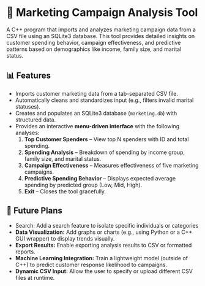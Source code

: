 # 🧠 Marketing Campaign Analysis Tool

A C++ program that imports and analyzes marketing campaign data from a CSV file using an SQLite3 database. This tool provides detailed insights on customer spending behavior, campaign effectiveness, and predictive patterns based on demographics like income, family size, and marital status.

## 📊 Features

- Imports customer marketing data from a tab-separated CSV file.
- Automatically cleans and standardizes input (e.g., filters invalid marital statuses).
- Creates and populates an SQLite3 database (`marketing.db`) with structured data.
- Provides an interactive **menu-driven interface** with the following analyses:
  1. **Top Customer Spenders** – View top N spenders with ID and total spending.
  2. **Spending Analysis** – Breakdown of spending by income group, family size, and marital status.
  3. **Campaign Effectiveness** – Measures effectiveness of five marketing campaigns.
  4. **Predictive Spending Behavior** – Displays expected average spending by predicted group (Low, Mid, High).
  5. **Exit** – Closes the tool gracefully.

## 🔭 Future Plans

- Search: Add a search feature to isolate specific individuals or categories
- **Data Visualization:** Add graphs or charts (e.g., using Python or a C++ GUI wrapper) to display trends visually.
- **Export Results:** Enable exporting analysis results to CSV or formatted reports.
- **Machine Learning Integration:** Train a lightweight model (outside of C++) to predict customer response likelihood to campaigns.
- **Dynamic CSV Input:** Allow the user to specify or upload different CSV files at runtime.


